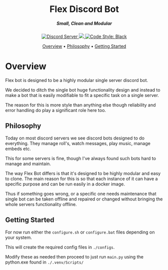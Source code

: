 <h1 align="center">
	Flex Discord Bot
</h1>

<h5 align="center">
	Small, Clean and Modular
</h5>

<p align="center">
	<a href="https://discord.gg/PtW4HD857Z">
		<img src="https://discordapp.com/api/guilds/368253457129537547/widget.png?style=shield" alt="Discord Server">
	</a>
	<a href="http://makeapullrequest.com">
		<img src="https://img.shields.io/badge/PRs-welcome-brightgreen.svg">
	</a>
	<a href="https://github.com/psf/black">
		<img src="https://img.shields.io/badge/code%20style-black-000000.svg" alt="Code Style: Black">
	</a>
</p>

<p align="center">
  <a href="#overview">Overview</a>
  •
  <a href="#philosophy">Philosophy</a>
  •
  <a href="#getting-started">Getting Started</a>
</p>

# Overview

Flex bot is designed to be a highly modular single server discord bot.

We decided to ditch the single bot huge functionality design and instead 
to make a bot that is easily modifiable to fit a specific task on a 
single server.

The reason for this is more style than anything else though reliability
and error handling do play a significant role here too.

## Philosophy

Today on most discord servers we see discord bots designed to do everything.
They manage roll's, watch messages, play music, manage embeds etc.

This for some servers is fine, though I've always found such bots hard to
manage and maintain.

The way Flex Bot differs is that it's designed to be highly modular and
easy to clone. The main reason for this is so that each instance of it
can have a specific purpose and can be run easily in a docker image.

Thus if something goes wrong, or a specific one needs maintenance
that single bot can be taken offline and repaired or changed without
bringing the whole servers functionality offline.

## Getting Started

For now run either the `configure.sh` or `configure.bat` files depending
on your system.

This will create the required config files in `./configs`.

Modify these as needed then proceed to just run `main.py` using the
python.exe found in `./.venv/Scripts/`
